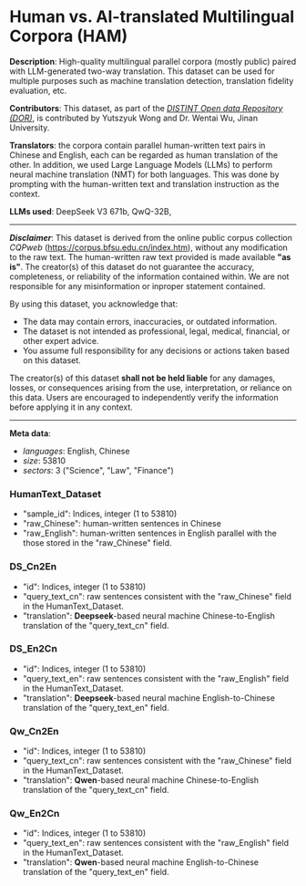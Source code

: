 # Human vs. AI-translated Multilingual Corpora (HAM)
**Description**: High-quality multilingual parallel corpora (mostly public) paired with LLM-generated two-way translation. This dataset can be used for multiple purposes such as machine translation detection, translation fidelity evaluation, etc. 

**Contributors**: This dataset, as part of the *[DISTINT Open data Repository (DOR)](https://github.com/wingter562/DISTINT_open_data "DISTINT Open data Repository (DOR)")*, is contributed by Yutszyuk Wong and Dr. Wentai Wu, Jinan University.

**Translators**: the corpora contain parallel human-written text pairs in Chinese and English, each can be regarded as human translation of the other. In addition, we used Large Language Models (LLMs) to perform neural machine translation (NMT) for both languages. This was done by prompting with the human-written text and translation instruction as the context. 

**LLMs used**: DeepSeek V3 671b, QwQ-32B, 

--- 

**_Disclaimer_**: This dataset is derived from the online public corpus collection _CQPweb_ (https://corpus.bfsu.edu.cn/index.htm), without any modification to the raw text. The human-written raw text provided is made available **"as is"**. The creator(s) of this dataset do not guarantee the accuracy, completeness, or reliability of the information contained within. We are not responsible for any misinformation or inproper statement contained.

By using this dataset, you acknowledge that:  
- The data may contain errors, inaccuracies, or outdated information.  
- The dataset is not intended as professional, legal, medical, financial, or other expert advice.  
- You assume full responsibility for any decisions or actions taken based on this dataset.  

The creator(s) of this dataset **shall not be held liable** for any damages, losses, or consequences arising from the use, interpretation, or reliance on this data. Users are encouraged to independently verify the information before applying it in any context.  

---  

**Meta data**:
- _languages_: English, Chinese
- _size_: 53810
- _sectors_: 3 ("Science", "Law", "Finance")

### HumanText_Dataset
- "sample_id": Indices, integer (1 to 53810)
- "raw_Chinese": human-written sentences in Chinese
- "raw_English": human-written sentences in English parallel with the those stored in the "raw_Chinese" field.

### DS_Cn2En
- "id": Indices, integer (1 to 53810)
- "query_text_cn": raw sentences consistent with the "raw_Chinese" field in the HumanText_Dataset.
- "translation": **Deepseek**-based neural machine Chinese-to-English translation of the "query_text_cn" field.

### DS_En2Cn
- "id": Indices, integer (1 to 53810)
- "query_text_en": raw sentences consistent with the "raw_English" field in the HumanText_Dataset.
- "translation": **Deepseek**-based neural machine English-to-Chinese translation of the "query_text_en" field.

### Qw_Cn2En
- "id": Indices, integer (1 to 53810)
- "query_text_cn": raw sentences consistent with the "raw_Chinese" field in the HumanText_Dataset.
- "translation": **Qwen**-based neural machine Chinese-to-English translation of the "query_text_cn" field.

### Qw_En2Cn
- "id": Indices, integer (1 to 53810)
- "query_text_en": raw sentences consistent with the "raw_English" field in the HumanText_Dataset.
- "translation": **Qwen**-based neural machine English-to-Chinese translation of the "query_text_en" field.

